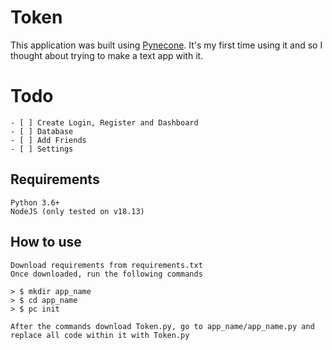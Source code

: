 # Token
This application was built using [Pynecone](https://pynecone.io/). It's my first time using it and so I thought about trying to make a text app with it.

# Todo
```
- [ ] Create Login, Register and Dashboard
- [ ] Database
- [ ] Add Friends
- [ ] Settings
```

## Requirements
```
Python 3.6+
NodeJS (only tested on v18.13)
```
## How to use
```
Download requirements from requirements.txt
Once downloaded, run the following commands

> $ mkdir app_name
> $ cd app_name
> $ pc init

After the commands download Token.py, go to app_name/app_name.py and replace all code within it with Token.py
```
